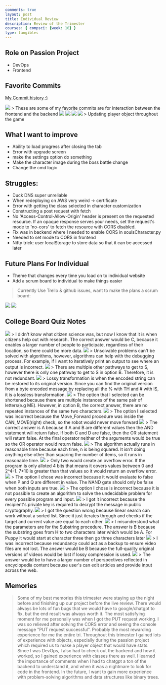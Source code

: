 ```yaml
---
comments: true
layout: post
title: Individual Review
description: Review of the Trimester
courses: { compsci: {week: 10} }
type: tangibles
---
```

## Role on Passion Project
- DevOps
- Frontend



## Favorite Commits
[My Commit history :)](https://github.com/M8tth3/ramjiJarmi/actions?query=actor%3AM8tth3)

<img src="/LabNotebook/images/commitHistory1.png">
> These are some of my favorite commits are for interaction between the frontend and the backend
<img src="/LabNotebook/images/commit1.png">
<img src="/LabNotebook/images/customizationCode.png">
<img src="/LabNotebook/images/commit2.png">
<img src="/LabNotebook/images/cmdFetch.png">
> Updating player object throughout the game

## What I want to improve 
- Ability to load progress after closing the tab
- Error with upgrade screen
- make the settings option do something
- Make the character image during the boss battle change
- Change the cmd logic

## Struggles:
- Duck DNS super unreliable
- When redeploying on AWS very weird -> certificate 
- Error with getting the class selected in character customization 
- Constructing a post request with fetch 
- No 'Access-Control-Allow-Origin' header is present on the requested resource. If an opaque response serves your needs, set the request's mode to 'no-cors' to fetch the resource with CORS disabled.
- Fix was in backend where I needed to enable CORS in soulsCharacter.py
- Needed to set mode to CORS in frontend
- Nifty trick: user localStorage to store data so that it can be accessed later

## Future Plans For Individual
- Theme that changes every time you load on to individual website
- Add a scrum board to individual to make things easier
> Currently Use Trello & github issues, want to make the plans a scrum board:
<img src="/LabNotebook/images/treello.png">
<img src="/LabNotebook/images/githubIssue.png">

## College Board Quiz Notes
<!-- HTML -->
<img src="/LabNotebook/images/Quiz/1.png">
> I didn't know what citizen science was, but now I know that it is when citizens help out with research. The correct answer would be C, because it enables a larger number of people to participate, regardless of their location, so there could be more data. 
<img src="/LabNotebook/images/Quiz/2.png">
> Unsolvable problems can't be solved with algorithms, however, algorithms can help with the debugging process. For example, if I want to iteratively print an output to see where an output is incorrect.
<img src="/LabNotebook/images/Quiz/3.png">
> There are multiple other pathways to get to S, however there is only one pathway to get to S in option B. Therefore, it is not redundant. 
<img src="/LabNotebook/images/Quiz/4.png">
> Lossy transformation is when the encoded string can be restored to its original version. Since you can find the original version from a byte encoded message by replacing all the % with TH and # with IS, it is a lossless transformation.
<img src="/LabNotebook/images/Quiz/5.png">
> The option that I selected can be shortened because there are multiple instances of the same pair of letters(e.g ME). However, in option B, the correct answer, there are no repeated instances of the same two characters.
<img src="/LabNotebook/images/Quiz/7.png">
> The option I selected was incorrect because the Move_Forward procedure was inside the CAN_MOVE(right) check, so the robot would never move forward 
<img src="/LabNotebook/images/Quiz/8.png">
> The correct answer is A because if A and B are different values then the AND statement will return false. If both C and D are false, then the OR statement will return false. At the final operator neither of the arguments would be true so the OR operator would return false.
<img src="/LabNotebook/images/Quiz/9.png">
> The algorithm actually runs in reasonable time because each time, n is being squared. It isn't doing anything else other than squaring the number of items, so it runs in reasonable time.
<img src="/LabNotebook/images/Quiz/10.png">
> Only two would create an overflow error. If the program is only alloted 4 bits that means it covers values between 0 and 2^4-1. 7+10 is greater than that values so it would return an overflow error.
<img src="/LabNotebook/images/Quiz/11.png">
> The option I chose was incorrect because it would evaluate to false when P and Q are different in value. The NAND gate should only be false when both inputs are true. 
<img src="/LabNotebook/images/Quiz/12.png">
> The option I chose is incorrect because it is not possible to create an algorithm to solve the undecidable problem for every possible program and input. 
<img src="/LabNotebook/images/Quiz/13.png">
> I got it incorrect because the recipient's private key is required to decrypt the message in public cryptography. 
<img src="/LabNotebook/images/Quiz/14.png">
> I got the question wrong because linear search can work without a sorted list. Since it just iterates through and checks if the target and current value are equal to each other. 
<img src="/LabNotebook/images/Quiz/15.png">
> I misunderstood what the parameters are for the Substring procedure. The answer is B because the substring goes from H to two characters later which would be A. For Puppy it would start at character three then go three characters later
<img src="/LabNotebook/images/Quiz/16.png">
> I was incorrect because redundancy could act as a backup to ensure video files are not lost. The answer would be B because the full-quality original versions of videos would be lost if lossy compression is used.
<img src="/LabNotebook/images/Quiz/17.png">
> The answer would be to have a larger number of perspectives reflected in encyclopedia content because user's can edit articles and provide input across the web.


## Memories
> Some of my best memories this trimester were staying up the night before and finishing up our project before the live review. There would always be lots of fun bugs that we would have to google/chatgpt to fix, but the end result was always worth it. The most satisfying moment for me personally was when I got the PUT request working. I was so relieved after solving the CORS error and seeing the console message "PUT request successful". Probably the most rewarding experience for me the entire tri. Throughout this trimester I gained lots of experience with objects, especially during the passion project which required us to make a player object that would have stats. Since I was DevOps, I also had to check out the backend and how it worked, so I gained experience with classes there as well. I learned the importance of comments when I had to chatgpt a ton of the backend to understand it, and when it was a nightmare to look for code in the frontend. In the future, I want to gain more experience with problem-solving algorithms and data structures like binary trees.  
